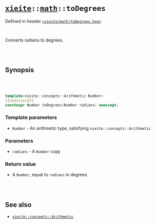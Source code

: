 # [`xieite`](../../README.md)`::`[`math`](../../docs/math.md)`::toDegrees`
Defined in header [`<xieite/math/toDegrees.hpp>`](../../include/xieite/math/toDegrees.hpp)

<br/>

Converts radians to degrees.

<br/><br/>

## Synopsis

<br/><br/>

```cpp
template<xieite::concepts::Arithmetic Number>
[[nodiscard]]
constexpr Number toDegrees(Number radians) noexcept;
```
### Template parameters
- `Number` - An arithmetic type, satisfying `xieite::concepts::Arithmetic`
### Parameters
- `radians` - A `Number` copy
### Return value
- A `Number`, equal to `radians` in degrees

<br/><br/>

## See also
- [`xieite::concepts::Arithmetic`](../../docs/concepts/Arithmetic.md)
